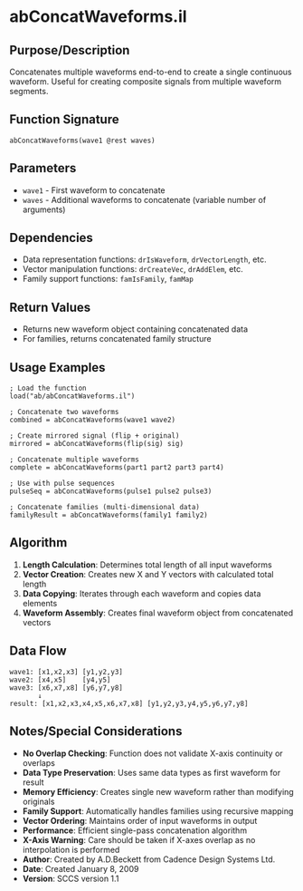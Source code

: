 # abConcatWaveforms.il

## Purpose/Description
Concatenates multiple waveforms end-to-end to create a single continuous waveform. Useful for creating composite signals from multiple waveform segments.

## Function Signature
```skill
abConcatWaveforms(wave1 @rest waves)
```

## Parameters
- `wave1` - First waveform to concatenate
- `waves` - Additional waveforms to concatenate (variable number of arguments)

## Dependencies
- Data representation functions: `drIsWaveform`, `drVectorLength`, etc.
- Vector manipulation functions: `drCreateVec`, `drAddElem`, etc.
- Family support functions: `famIsFamily`, `famMap`

## Return Values
- Returns new waveform object containing concatenated data
- For families, returns concatenated family structure

## Usage Examples
```skill
; Load the function
load("ab/abConcatWaveforms.il")

; Concatenate two waveforms
combined = abConcatWaveforms(wave1 wave2)

; Create mirrored signal (flip + original)
mirrored = abConcatWaveforms(flip(sig) sig)

; Concatenate multiple waveforms
complete = abConcatWaveforms(part1 part2 part3 part4)

; Use with pulse sequences
pulseSeq = abConcatWaveforms(pulse1 pulse2 pulse3)

; Concatenate families (multi-dimensional data)
familyResult = abConcatWaveforms(family1 family2)
```

## Algorithm
1. **Length Calculation**: Determines total length of all input waveforms
2. **Vector Creation**: Creates new X and Y vectors with calculated total length
3. **Data Copying**: Iterates through each waveform and copies data elements
4. **Waveform Assembly**: Creates final waveform object from concatenated vectors

## Data Flow
```
wave1: [x1,x2,x3] [y1,y2,y3]
wave2: [x4,x5]    [y4,y5]
wave3: [x6,x7,x8] [y6,y7,y8]
       ↓
result: [x1,x2,x3,x4,x5,x6,x7,x8] [y1,y2,y3,y4,y5,y6,y7,y8]
```

## Notes/Special Considerations
- **No Overlap Checking**: Function does not validate X-axis continuity or overlaps
- **Data Type Preservation**: Uses same data types as first waveform for result
- **Memory Efficiency**: Creates single new waveform rather than modifying originals
- **Family Support**: Automatically handles families using recursive mapping
- **Vector Ordering**: Maintains order of input waveforms in output
- **Performance**: Efficient single-pass concatenation algorithm
- **X-Axis Warning**: Care should be taken if X-axes overlap as no interpolation is performed
- **Author**: Created by A.D.Beckett from Cadence Design Systems Ltd.
- **Date**: Created January 8, 2009
- **Version**: SCCS version 1.1